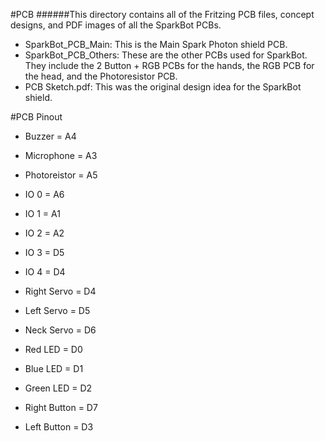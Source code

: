 #PCB
######This directory contains all of the Fritzing PCB files, concept designs, and PDF images of all the SparkBot PCBs.

* SparkBot_PCB_Main: This is the Main Spark Photon shield PCB.
* SparkBot_PCB_Others: These are the other PCBs used for SparkBot.  They include the 2 Button + RGB PCBs for the hands, the RGB PCB for the head, and the Photoresistor PCB.
* PCB Sketch.pdf: This was the original design idea for the SparkBot shield.

#PCB Pinout
* Buzzer = A4
* Microphone = A3
* Photoreistor = A5

* IO 0 = A6
* IO 1 = A1
* IO 2 = A2
* IO 3 = D5
* IO 4 = D4

* Right Servo = D4
* Left Servo = D5
* Neck Servo = D6
* Red LED = D0
* Blue LED = D1
* Green LED = D2
* Right Button = D7
* Left Button = D3

